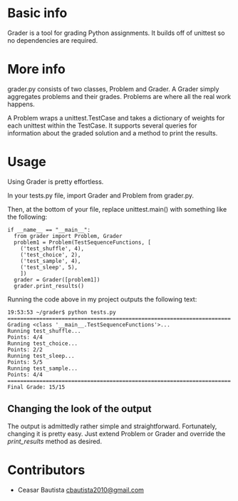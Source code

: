 Basic info
==========

Grader is a tool for grading Python assignments. It builds off of unittest so
no dependencies are required.

More info
==========

grader.py consists of two classes, Problem and Grader. A Grader simply
aggregates problems and their grades. Problems are where all the real work
happens.

A Problem wraps a unittest.TestCase and takes a dictionary of weights for
each unittest within the TestCase. It supports several queries for information
about the graded solution and a method to print the results.

Usage
==========

Using Grader is pretty effortless.

In your tests.py file, import Grader and Problem from grader.py.

Then, at the bottom of your file, replace unittest.main() with something like
the following:

    if __name__ == "__main__":
      from grader import Problem, Grader
      problem1 = Problem(TestSequenceFunctions, [
        ('test_shuffle', 4),
        ('test_choice', 2),
        ('test_sample', 4),
        ('test_sleep', 5),
        ])
      grader = Grader([problem1])
      grader.print_results()

Running the code above in my project outputs the following text:

    19:53:53 ~/grader$ python tests.py
    ======================================================================
    Grading <class '__main__.TestSequenceFunctions'>...
    Running test_shuffle...
    Points: 4/4
    Running test_choice...
    Points: 2/2
    Running test_sleep...
    Points: 5/5
    Running test_sample...
    Points: 4/4
    ======================================================================
    Final Grade: 15/15

Changing the look of the output
-------------------------------

The output is admittedly rather simple and straightforward. Fortunately, changing it is pretty easy. Just extend Problem or Grader and override the *print_results* method as desired.

Contributors
============

* Ceasar Bautista cbautista2010@gmail.com
